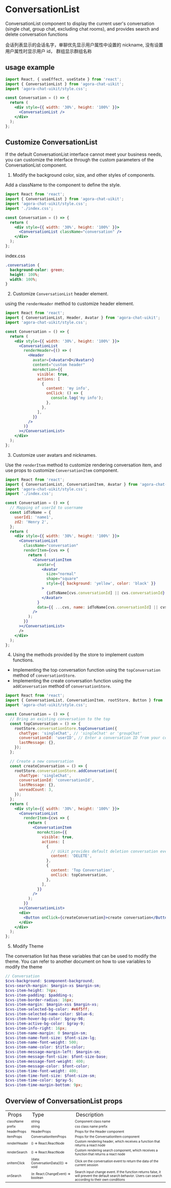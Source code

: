 # ConversationList

ConversationList component to display the current user's conversation (single chat, group chat, excluding chat rooms), and provides search and delete conversation functions

会话列表显示的会话名字，单聊优先显示用户属性中设置的 nickname, 没有设置用户属性时显示用户 id， 群组显示群组名称

## usage example

```jsx
import React, { useEffect, useState } from 'react';
import { ConversationList } from 'agora-chat-uikit';
import 'agora-chat-uikit/style.css';

const Conversation = () => {
  return (
    <div style={{ width: '30%', height: '100%' }}>
      <ConversationList />
    </div>
  );
};
```

## Customize ConversationList

If the default ConversationList interface cannot meet your business needs, you can customize the interface through the custom parameters of the ConversationList component.

1. Modify the background color, size, and other styles of components.

Add a className to the component to define the style.

```jsx
import React from 'react';
import { ConversationList } from 'agora-chat-uikit';
import 'agora-chat-uikit/style.css';
import './index.css';

const Conversation = () => {
  return (
    <div style={{ width: '30%', height: '100%' }}>
      <ConversationList className="conversation" />
    </div>
  );
};
```

index.css

```css
.conversation {
  background-color: green;
  height: 100%;
  width: 100%;
}
```

2. Customize `ConversationList` header element.

using the `renderHeader` method to customize header element.

```jsx
import React from 'react';
import { ConversationList, Header, Avatar } from 'agora-chat-uikit';
import 'agora-chat-uikit/style.css';

const Conversation = () => {
  return (
    <div style={{ width: '30%', height: '100%' }}>
      <ConversationList
        renderHeader={() => (
          <Header
            avatar={<Avatar>D</Avatar>}
            content="custom header"
            moreAction={{
              visible: true,
              actions: [
                {
                  content: 'my info',
                  onClick: () => {
                    console.log('my info');
                  },
                },
              ],
            }}
          />
        )}
      ></ConversationList>
    </div>
  );
};
```

3. Customize user avatars and nicknames.

Use the `renderItem` method to customize rendering conversation item, and use props to customize `ConversationItem` component.

```jsx
import React from 'react';
import { ConversationList, ConversationItem, Avatar } from 'agora-chat-uikit';
import 'agora-chat-uikit/style.css';
import './index.css';

const Conversation = () => {
  // Mapping of userId to username
  const idToName = {
    userId1: 'name1',
    zd2: 'Henry 2',
  };
  return (
    <div style={{ width: '30%', height: '100%' }}>
      <ConversationList
        className="conversation"
        renderItem={cvs => {
          return (
            <ConversationItem
              avatar={
                <Avatar
                  size="normal"
                  shape="square"
                  style={{ background: 'yellow', color: 'black' }}
                >
                  {idToName[cvs.conversationId] || cvs.conversationId}
                </Avatar>
              }
              data={{ ...cvs, name: idToName[cvs.conversationId] || cvs.conversationId }}
            />
          );
        }}
      ></ConversationList>
      />
    </div>
  );
};
```

4. Using the methods provided by the store to implement custom functions.

- Implementing the top conversation function using the `topConversation` method of `conversationStore`.
- Implementing the create conversation function using the `addConversation` method of `conversationStore`.

```jsx
import React from 'react';
import { ConversationList, ConversationItem, rootStore, Button } from 'agora-chat-uikit';
import 'agora-chat-uikit/style.css';

const Conversation = () => {
  // Bring an existing conversation to the top
  const topConversation = () => {
    rootStore.conversationStore.topConversation({
      chatType: 'singleChat', // 'singleChat' or 'groupChat'
      conversationId: 'userID', // Enter a conversation ID from your conversation list.
      lastMessage: {},
    });
  };

  // Create a new conversation
  const createConversation = () => {
    rootStore.conversationStore.addConversation({
      chatType: 'singleChat',
      conversationId: 'conversationId',
      lastMessage: {},
      unreadCount: 3,
    });
  };
  return (
    <div style={{ width: '30%', height: '100%' }}>
      <ConversationList
        renderItem={cvs => {
          return (
            <ConversationItem
              moreAction={{
                visible: true,
                actions: [
                  {
                    // Uikit provides default deletion conversation event
                    content: 'DELETE',
                  },
                  {
                    content: 'Top Conversation',
                    onClick: topConversation,
                  },
                ],
              }}
            />
          );
        }}
      ></ConversationList>
      <div>
        <Button onClick={createConversation}>create conversation</Button>
      </div>
    </div>
  );
};
```

5. Modify Theme

The conversation list has these variables that can be used to modify the theme. You can refer to another document on how to use variables to modify the theme

```scss
// Conversation
$cvs-background: $component-background;
$cvs-search-margin: $margin-xs $margin-sm;
$cvs-item-height: 74px;
$cvs-item-padding: $padding-s;
$cvs-item-border-radius: 16px;
$cvs-item-margin: $margin-xss $margin-xs;
$cvs-item-selected-bg-color: #e6f5ff;
$cvs-item-selected-name-color: $blue-6;
$cvs-item-hover-bg-color: $gray-98;
$cvs-item-active-bg-color: $gray-9;
$cvs-item-info-right: 16px;
$cvs-item-name-margin: 0 $margin-sm;
$cvs-item-name-font-size: $font-size-lg;
$cvs-item-name-font-weight: 500;
$cvs-item-name-color: $title-color;
$cvs-item-message-margin-left: $margin-sm;
$cvs-item-message-font-size: $font-size-base;
$cvs-item-message-font-weight: 400;
$cvs-item-message-color: $font-color;
$cvs-item-time-font-weight: 400;
$cvs-item-time-font-size: $font-size-sm;
$cvs-item-time-color: $gray-5;
$cvs-item-time-margin-bottom: 9px;
```

## Overview of ConversationList props

<table>
    <tr>
        <td>Props</td>
        <td>Type</td>
        <td>Description</td>
    </tr>
    <tr>
     <td style=font-size:10px>
      className
	  </td>
      <td style=font-size:10px>
      string
	  </td>
	  <td style=font-size:10px>
	  Component class name
	  </td>
	  <tr>
		<td style=font-size:10px>prefix</td>
        <td style=font-size:10px>string</td>
		<td style=font-size:10px>css class name prefix</td>
	  </tr>
	  <tr>
		<td style=font-size:10px>headerProps</td>
        <td style=font-size:10px>HeaderProps</td>
		<td style=font-size:10px>Props for the Header component</td>
	  </tr>
	  <tr>
		<td style=font-size:10px>itemProps</td>
        <td style=font-size:10px>ConversationItemProps</td>
		<td style=font-size:10px>Props for the ConversationItem component</td>
	  </tr>
	   <tr>
		<td style=font-size:10px>renderHeader</td>
        <td style=font-size:10px>() => React.ReactNode</td>
		<td style=font-size:10px>Custom rendering header, which receives a function that returns a react node</td>
	  </tr>
	  <tr>
		<td style=font-size:10px>renderSearch</td>
        <td style=font-size:10px>() => React.ReactNode</td>
		<td style=font-size:10px>Custom rendering search component, which receives a function that returns a react node</td>
	  </tr>
	  <tr>
		<td style=font-size:10px>onItemClick</td>
        <td style=font-size:10px>(data: ConversationData[0]) => void</td>
		<td style=font-size:10px>Click on the conversation event to return the data of the current session</td>
	  </tr>
	  <tr>
		<td style=font-size:10px>onSearch</td>
        <td style=font-size:10px>(e: React.ChangeEvent<HTMLInputElement>) => boolean</td>
		<td style=font-size:10px>Search input change event. If the function returns false, it will prevent the default search behavior. Users can search according to their own conditions</td>
	  </tr>
   </tr>
</table>
